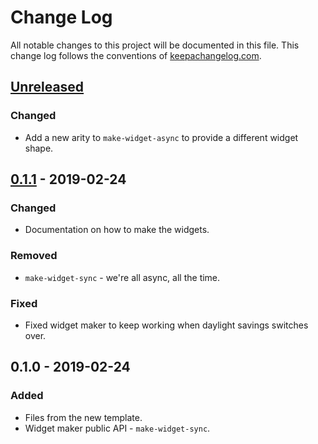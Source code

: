 # Change Log
All notable changes to this project will be documented in this file. This change log follows the conventions of [keepachangelog.com](http://keepachangelog.com/).

## [Unreleased]
### Changed
- Add a new arity to `make-widget-async` to provide a different widget shape.

## [0.1.1] - 2019-02-24
### Changed
- Documentation on how to make the widgets.

### Removed
- `make-widget-sync` - we're all async, all the time.

### Fixed
- Fixed widget maker to keep working when daylight savings switches over.

## 0.1.0 - 2019-02-24
### Added
- Files from the new template.
- Widget maker public API - `make-widget-sync`.

[Unreleased]: https://github.com/your-name/spaceinv/compare/0.1.1...HEAD
[0.1.1]: https://github.com/your-name/spaceinv/compare/0.1.0...0.1.1
